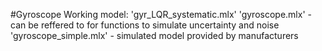 #Gyroscope 
Working model: 'gyr_LQR_systematic.mlx'
'gyroscope.mlx' - can be reffered to for functions to simulate uncertainty and noise
'gyroscope_simple.mlx' - simulated model provided by manufacturers  
